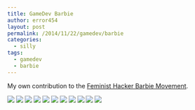 ```yaml
---
title: GameDev Barbie
author: error454
layout: post
permalink: /2014/11/22/gamedev/barbie
categories:
  - silly
tags:
  - gamedev
  - barbie
---
```


My own contribution to the [Feminist Hacker Barbie Movement](http://www.theverge.com/2014/11/19/7245461/feminist-barbie-hacker-engineer-fix?imm_mid=0c7855&cmp=em-prog-na-na-newsltr_20141122).

<img src='{{ site.url }}/assets/uploads/2014/11/GameDevBarbie1.png'>
<!--more-->
<img src='{{ site.url }}/assets/uploads/2014/11/GameDevBarbie2.png'>
<img src='{{ site.url }}/assets/uploads/2014/11/GameDevBarbie3.png'>
<img src='{{ site.url }}/assets/uploads/2014/11/GameDevBarbie4.png'>
<img src='{{ site.url }}/assets/uploads/2014/11/GameDevBarbie5.png'>
<img src='{{ site.url }}/assets/uploads/2014/11/GameDevBarbie6.png'>
<img src='{{ site.url }}/assets/uploads/2014/11/GameDevBarbie7.png'>
<img src='{{ site.url }}/assets/uploads/2014/11/GameDevBarbie8.png'>
<img src='{{ site.url }}/assets/uploads/2014/11/GameDevBarbie9.png'>
<img src='{{ site.url }}/assets/uploads/2014/11/GameDevBarbie10.png'>
<img src='{{ site.url }}/assets/uploads/2014/11/GameDevBarbie11.png'>